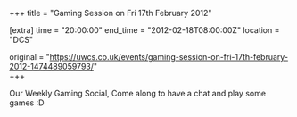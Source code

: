 +++
title = "Gaming Session on Fri 17th February 2012"

[extra]
time = "20:00:00"
end_time = "2012-02-18T08:00:00Z"
location = "DCS"

original = "https://uwcs.co.uk/events/gaming-session-on-fri-17th-february-2012-1474489059793/"    
+++

Our Weekly Gaming Social, Come along to have a chat and play some games :D


